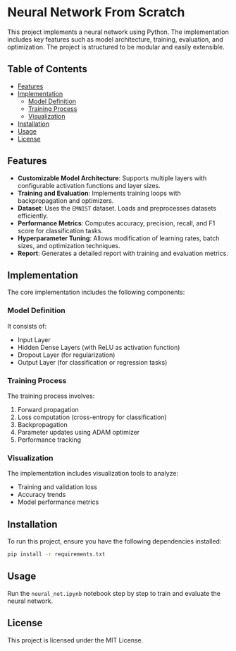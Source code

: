 # Neural Network From Scratch

This project implements a neural network using Python. The implementation includes key features such as model architecture, training, evaluation, and optimization. The project is structured to be modular and easily extensible.

## Table of Contents

- [Features](#features)
- [Implementation](#implementation)
  - [Model Definition](#model-definition)
  - [Training Process](#training-process)
  - [Visualization](#visualization)
- [Installation](#installation)
- [Usage](#usage)
- [License](#license)

## Features

- **Customizable Model Architecture**: Supports multiple layers with configurable activation functions and layer sizes.
- **Training and Evaluation**: Implements training loops with backpropagation and optimizers.
- **Dataset**: Uses the `EMNIST` dataset. Loads and preprocesses datasets efficiently.
- **Performance Metrics**: Computes accuracy, precision, recall, and F1 score for classification tasks.
- **Hyperparameter Tuning**: Allows modification of learning rates, batch sizes, and optimization techniques.
- **Report**: Generates a detailed report with training and evaluation metrics.

## Implementation

The core implementation includes the following components:

### Model Definition

It consists of:

- Input Layer
- Hidden Dense Layers (with ReLU as activation function)
- Dropout Layer (for regularization)
- Output Layer (for classification or regression tasks)

### Training Process

The training process involves:

1. Forward propagation
2. Loss computation (cross-entropy for classification)
3. Backpropagation
4. Parameter updates using ADAM optimizer
5. Performance tracking

### Visualization

The implementation includes visualization tools to analyze:

- Training and validation loss
- Accuracy trends
- Model performance metrics

## Installation

To run this project, ensure you have the following dependencies installed:

```bash
pip install -r requirements.txt
```

## Usage

Run the `neural_net.ipynb` notebook step by step to train and evaluate the neural network.

## License

This project is licensed under the MIT License.
